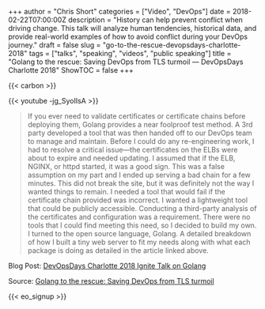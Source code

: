 +++
author = "Chris Short"
categories = ["Video", "DevOps"]
date = 2018-02-22T07:00:00Z
description = "History can help prevent conflict when driving change. This talk will analyze human tendencies, historical data, and provide real-world examples of how to avoid conflict during your DevOps journey."
draft = false
slug = "go-to-the-rescue-devopsdays-charlotte-2018"
tags = ["talks", "speaking", "videos", "public speaking"]
title = "Golang to the rescue: Saving DevOps from TLS turmoil — DevOpsDays Charlotte 2018"
ShowTOC = false
+++

{{< carbon >}}

{{< youtube -jg_SyoIIsA >}}

> If you ever need to validate certificates or certificate chains before deploying them, Golang provides a near foolproof test method.
> A 3rd party developed a tool that was then handed off to our DevOps team to manage and maintain. Before I could do any re-engineering work, I had to resolve a critical issue—the certificates on the ELBs were about to expire and needed updating.
> I assumed that if the ELB, NGINX, or httpd started, it was a good sign. This was a false assumption on my part and I ended up serving a bad chain for a few minutes. This did not break the site, but it was definitely not the way I wanted things to remain.
> I needed a tool that would fail if the certificate chain provided was incorrect. I wanted a lightweight tool that could be publicly accessible. Conducting a third-party analysis of the certificates and configuration was a requirement. There were no tools that I could find meeting this need, so I decided to build my own. I turned to the open source language, Golang.
> A detailed breakdown of how I built a tiny web server to fit my needs along with what each package is doing as detailed in the article linked above.

Blog Post: [DevOpsDays Charlotte 2018 Ignite Talk on Golang](/devopsdays-charlotte-2018-ignite-talk-on-go/)

Source: [Golang to the rescue: Saving DevOps from TLS turmoil](https://youtu.be/-jg_SyoIIsA)

{{< eo_signup >}}
